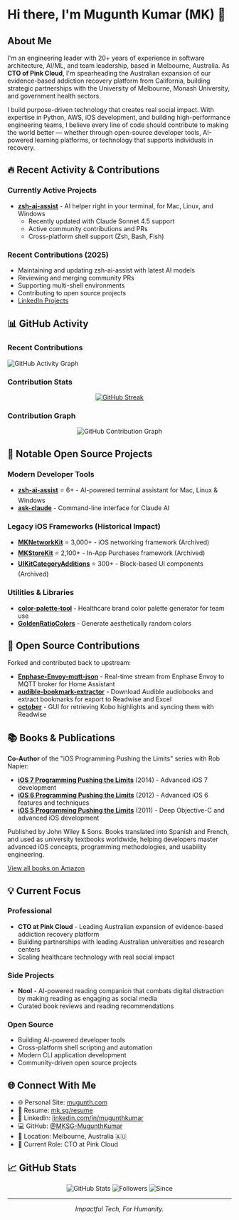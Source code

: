 # Hi there, I'm Mugunth Kumar (MK) 👋

## About Me

I'm an engineering leader with 20+ years of experience in software architecture, AI/ML, and team leadership, based in Melbourne, Australia. As **CTO of Pink Cloud**, I'm spearheading the Australian expansion of our evidence-based addiction recovery platform from California, building strategic partnerships with the University of Melbourne, Monash University, and government health sectors.

I build purpose-driven technology that creates real social impact. With expertise in Python, AWS, iOS development, and building high-performance engineering teams, I believe every line of code should contribute to making the world better — whether through open-source developer tools, AI-powered learning platforms, or technology that supports individuals in recovery.

## 🔥 Recent Activity & Contributions

### Currently Active Projects
- **[zsh-ai-assist](https://github.com/MKSG-MugunthKumar/zsh-ai-assist)** - AI helper right in your terminal, for Mac, Linux, and Windows
  - Recently updated with Claude Sonnet 4.5 support
  - Active community contributions and PRs
  - Cross-platform shell support (Zsh, Bash, Fish)

### Recent Contributions (2025)
- Maintaining and updating zsh-ai-assist with latest AI models
- Reviewing and merging community PRs
- Supporting multi-shell environments
- Contributing to open source projects
- [LinkedIn Projects](https://www.linkedin.com/in/mugunthkumar)

## 📊 GitHub Activity

### Recent Contributions

![GitHub Activity Graph](https://github-readme-activity-graph.vercel.app/graph?username=MKSG-MugunthKumar&theme=github-compact&hide_border=true&area=true)

### Contribution Stats
<div align="center">

[![GitHub Streak](https://github-readme-streak-stats-wine-eight.vercel.app?user=MKSG-MugunthKumar&theme=merko)](https://git.io/streak-stats)

</div>

### Contribution Graph

<div align="center">

![GitHub Contribution Graph](https://github-readme-stats-seven-plum-79.vercel.app/api?username=MKSG-MugunthKumar&show_icons=true&include_all_commits=true&count_private=true&theme=merko&hide_border=true)

</div>

## 🚀 Notable Open Source Projects

### Modern Developer Tools
- **[zsh-ai-assist](https://github.com/MKSG-MugunthKumar/zsh-ai-assist)** ⭐ 6+ - AI-powered terminal assistant for Mac, Linux & Windows
- **[ask-claude](https://github.com/MKSG-MugunthKumar/ask-claude)** - Command-line interface for Claude AI

### Legacy iOS Frameworks (Historical Impact)
- **[MKNetworkKit](https://github.com/MKSG-MugunthKumar/MKNetworkKit)** ⭐ 3,000+ - iOS networking framework (Archived)
- **[MKStoreKit](https://github.com/MKSG-MugunthKumar/MKStoreKit)** ⭐ 2,100+ - In-App Purchases framework (Archived)
- **[UIKitCategoryAdditions](https://github.com/MKSG-MugunthKumar/UIKitCategoryAdditions)** ⭐ 300+ - Block-based UI components (Archived)

### Utilities & Libraries
- **[color-palette-tool](https://github.com/MKSG-MugunthKumar/color-palette-tool)** - Healthcare brand color palette generator for team use
- **[GoldenRatioColors](https://github.com/MKSG-MugunthKumar/GoldenRatioColors)** - Generate aesthetically random colors

## 🤝 Open Source Contributions

Forked and contributed back to upstream:

- **[Enphase-Envoy-mqtt-json](https://github.com/vk2him/Enphase-Envoy-mqtt-json)** - Real-time stream from Enphase Envoy to MQTT broker for Home Assistant
- **[audible-bookmark-extractor](https://github.com/GGyll/audible-bookmark-extractor)** - Download Audible audiobooks and extract bookmarks for export to Readwise and Excel
- **[october](https://github.com/marcus-crane/october)** - GUI for retrieving Kobo highlights and syncing them with Readwise

## 📚 Books & Publications

**Co-Author** of the "iOS Programming Pushing the Limits" series with Rob Napier:

- **[iOS 7 Programming Pushing the Limits](https://www.amazon.com/iOS-Programming-Pushing-Limits-Applications/dp/1118818342)** (2014) - Advanced iOS 7 development
- **[iOS 6 Programming Pushing the Limits](https://www.amazon.com/iOS-Programming-Pushing-Limits-Application/dp/1118449959)** (2012) - Advanced iOS 6 features and techniques
- **[iOS 5 Programming Pushing the Limits](https://www.amazon.com/iOS-Programming-Pushing-Limits-Extraordinary/dp/1119961327)** (2011) - Deep Objective-C and advanced iOS development

Published by John Wiley & Sons. Books translated into Spanish and French, and used as university textbooks worldwide, helping developers master advanced iOS concepts, programming methodologies, and usability engineering.

[View all books on Amazon](https://www.amazon.com/stores/author/B006IY5KRK)

## 💡 Current Focus

### Professional
- **CTO at Pink Cloud** - Leading Australian expansion of evidence-based addiction recovery platform
- Building partnerships with leading Australian universities and research centers
- Scaling healthcare technology with real social impact

### Side Projects
- **Nool** - AI-powered reading companion that combats digital distraction by making reading as engaging as social media
- Curated book reviews and reading recommendations

### Open Source
- Building AI-powered developer tools
- Cross-platform shell scripting and automation
- Modern CLI application development
- Community-driven open source projects

## 🌐 Connect With Me

- 🌐 Personal Site: [mugunth.com](https://mk.sg)
- 📄 Resume: [mk.sg/resume](https://mk.sg/resume)
- 💼 LinkedIn: [linkedin.com/in/mugunthkumar](https://www.linkedin.com/in/mugunthkumar)
- 💻 GitHub: [@MKSG-MugunthKumar](https://github.com/MKSG-MugunthKumar)
- 📍 Location: Melbourne, Australia 🇦🇺
- 🏢 Current Role: CTO at Pink Cloud

## 📈 GitHub Stats

<div align="center">

![GitHub Stats](https://img.shields.io/badge/Repos-50-blue?style=for-the-badge)
![Followers](https://img.shields.io/badge/Followers-1.3k-green?style=for-the-badge)
![Since](https://img.shields.io/badge/On%20GitHub%20Since-2009-orange?style=for-the-badge)

</div>

---

<div align="center">

*Impactful Tech, For Humanity.* 

</div>
